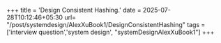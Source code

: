 +++
title = 'Design Consistent Hashing.'
date = 2025-07-28T10:12:46+05:30
url= "/post/systemdesign/AlexXuBook1/DesignConsistentHashing"
tags = ['interview question','system design', "systemDesignAlexXuBook1"]
+++